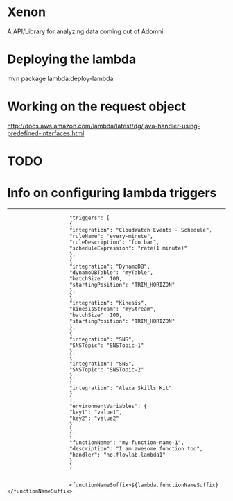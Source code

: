 # Xenon

A API/Library for analyzing data coming out of Adomni

# Deploying the lambda
mvn package lambda:deploy-lambda

# Working on the request object
http://docs.aws.amazon.com/lambda/latest/dg/java-handler-using-predefined-interfaces.html

# TODO


# Info on configuring lambda triggers 

---

                        "triggers": [
                        {
                        "integration": "CloudWatch Events - Schedule",
                        "ruleName": "every-minute",
                        "ruleDescription": "foo bar",
                        "scheduleExpression": "rate(1 minute)"
                        },
                        {
                        "integration": "DynamoDB",
                        "dynamoDBTable": "myTable",
                        "batchSize": 100,
                        "startingPosition": "TRIM_HORIZON"
                        },
                        {
                        "integration": "Kinesis",
                        "kinesisStream": "myStream",
                        "batchSize": 100,
                        "startingPosition": "TRIM_HORIZON"
                        },
                        {
                        "integration": "SNS",
                        "SNSTopic": "SNSTopic-1"
                        },
                        {
                        "integration": "SNS",
                        "SNSTopic": "SNSTopic-2"
                        },
                        {
                        "integration": "Alexa Skills Kit"
                        }
                        ],
                        "environmentVariables": {
                        "key1": "value1",
                        "key2": "value2"
                        }
                        },
                        {
                        "functionName": "my-function-name-1",
                        "description": "I am awesome function too",
                        "handler": "no.flowlab.lambda1"
                        }
                        ]
                        
                        
                        <functionNameSuffix>${lambda.functionNameSuffix}</functionNameSuffix>
                                            